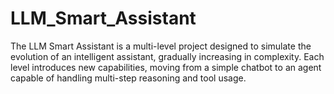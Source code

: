 # LLM_Smart_Assistant
The LLM Smart Assistant is a multi-level project designed to simulate the evolution of an intelligent assistant, gradually increasing in complexity. Each level introduces new capabilities, moving from a simple chatbot to an agent capable of handling multi-step reasoning and tool usage. 

